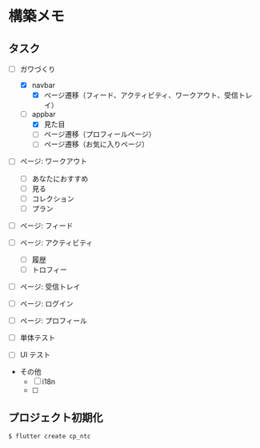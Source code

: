 # 構築メモ


## タスク

- [ ] ガワづくり
    - [x] navbar 
        - [x] ページ遷移（フィード、アクティビティ、ワークアウト、受信トレイ）
    - [ ] appbar 
        - [x] 見た目
        - [ ] ページ遷移（プロフィールページ）
        - [ ] ページ遷移（お気に入りページ）
        
- [ ] ページ: ワークアウト
    - [ ] あなたにおすすめ
    - [ ] 見る
    - [ ] コレクション
    - [ ] プラン

- [ ] ページ: フィード

- [ ] ページ: アクティビティ
    - [ ] 履歴
    - [ ] トロフィー
    
- [ ] ページ: 受信トレイ

- [ ] ページ: ログイン

- [ ] ページ: プロフィール

- [ ] 単体テスト

- [ ] UI テスト

- その他
    - [ ] i18n
    - [ ] 

## プロジェクト初期化

```
$ flutter create cp_ntc
```
